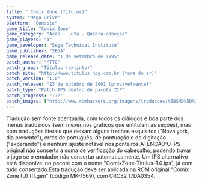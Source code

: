 ```yaml
---
title: " Comix Zone (Titulus)"
system: "Mega Drive"
platform: "Console"
game_title: "Comix Zone"
game_category: "Ação - Luta - Quebra-cabeças"
game_players: "1"
game_developer: "Sega Technical Institute"
game_publisher: "SEGA"
game_release_date: "1 de setembro de 1995"
patch_author: "MTTC"
patch_group: "Titulus (extinto)"
patch_site: "http://www.titulus.hpg.com.br (fora do ar)"
patch_version: "1.0"
patch_release: "23 de outubro de 2001 (provavelmente)"
patch_type: "Patch IPS dentro de pacote ZIP"
patch_progress: "???"
patch_images: ["http://www.romhackers.org/imagens/traducoes/%5BSMD%5D%20Comix%20Zone%20-%20Titulus%20-%201.png","http://www.romhackers.org/imagens/traducoes/%5BSMD%5D%20Comix%20Zone%20-%20Titulus%20-%202.png","http://www.romhackers.org/imagens/traducoes/%5BSMD%5D%20Comix%20Zone%20-%20Titulus%20-%203.png"]
---
```

Tradução sem fonte acentuada, com todos os diálogos e boa parte dos menus traduzidos (sem mexer nos gráficos que entitulam as seções), mas com traduções literais que deixam alguns trechos esquisitos ("Nova york, dia presente"), erros de português, de pontuação e de digitação ("experando") e nenhum ajuste notável nos ponteiros.ATENÇÃO:O IPS original não conserta a soma de verificação do cabeçalho, podendo travar o jogo se o emulador não consertar automaticamente. Um IPS alternativo está disponível no pacote com o nome "ComixZone-Titulus-1.0.ips", já com tudo consertado.Esta tradução deve ser aplicada na ROM original "Comix Zone (U) [!].gen" (código MK-1569), com CRC32 17DA0354.